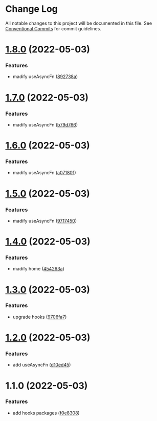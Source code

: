 # Change Log

All notable changes to this project will be documented in this file.
See [Conventional Commits](https://conventionalcommits.org) for commit guidelines.

# [1.8.0](https://github.com/cutefcc/fcc-project/compare/@mmfcc/hooks@1.7.0...@mmfcc/hooks@1.8.0) (2022-05-03)


### Features

* madify useAsyncFn ([892738a](https://github.com/cutefcc/fcc-project/commit/892738a5288f2b25c4efbb46a4995d22098fc3fa))





# [1.7.0](https://github.com/cutefcc/fcc-project/compare/@mmfcc/hooks@1.6.0...@mmfcc/hooks@1.7.0) (2022-05-03)


### Features

* madify useAsyncFn ([b79d766](https://github.com/cutefcc/fcc-project/commit/b79d766cf644021c780b3cc9e8b1995c90c63a9c))





# [1.6.0](https://github.com/cutefcc/fcc-project/compare/@mmfcc/hooks@1.5.0...@mmfcc/hooks@1.6.0) (2022-05-03)


### Features

* madify useAsyncFn ([a071801](https://github.com/cutefcc/fcc-project/commit/a071801e692aa3fa389ef598cec4fe4025f20d03))





# [1.5.0](https://github.com/cutefcc/fcc-project/compare/@mmfcc/hooks@1.4.0...@mmfcc/hooks@1.5.0) (2022-05-03)


### Features

* madify useAsyncFn ([9717450](https://github.com/cutefcc/fcc-project/commit/971745068dfb7570ac54838de4a0149216125c68))





# [1.4.0](https://github.com/cutefcc/fcc-project/compare/@mmfcc/hooks@1.3.0...@mmfcc/hooks@1.4.0) (2022-05-03)


### Features

* madify home ([454263a](https://github.com/cutefcc/fcc-project/commit/454263a10ae4a7f369809fd916aea444a02cd231))





# [1.3.0](https://github.com/cutefcc/fcc-project/compare/@mmfcc/hooks@1.2.0...@mmfcc/hooks@1.3.0) (2022-05-03)


### Features

* upgrade hooks ([9706fa7](https://github.com/cutefcc/fcc-project/commit/9706fa751b1a8241c4738d39678329bc893c749f))





# [1.2.0](https://github.com/cutefcc/fcc-project/compare/@mmfcc/hooks@1.1.0...@mmfcc/hooks@1.2.0) (2022-05-03)


### Features

* add useAsyncFn ([d10ed45](https://github.com/cutefcc/fcc-project/commit/d10ed45447366906ae2cf3cf4b2b8b0e3abefeb7))





# 1.1.0 (2022-05-03)


### Features

* add hooks packages ([f0e8308](https://github.com/cutefcc/fcc-project/commit/f0e8308b0ee0230304d3580aab9c32bed0c7cd38))
